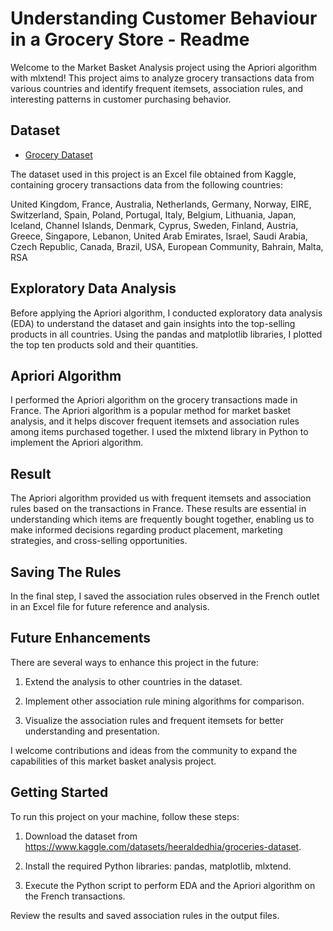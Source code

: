 
# Understanding Customer Behaviour in a Grocery Store - Readme

Welcome to the Market Basket Analysis project using the Apriori algorithm with mlxtend! This project aims to analyze grocery transactions data from various countries and identify frequent itemsets, association rules, and interesting patterns in customer purchasing behavior.
## Dataset

 - [Grocery Dataset](https://www.kaggle.com/datasets/heeraldedhia/groceries-dataset)

The dataset used in this project is an Excel file obtained from Kaggle, containing grocery transactions data from the following countries:

United Kingdom, France, Australia, Netherlands, Germany, Norway, EIRE, Switzerland, Spain, Poland, Portugal, Italy, Belgium, Lithuania, Japan, Iceland, Channel Islands, Denmark, Cyprus, Sweden, Finland, Austria, Greece, Singapore, Lebanon, United Arab Emirates, Israel, Saudi Arabia, Czech Republic, Canada, Brazil, USA, European Community, Bahrain, Malta, RSA
## Exploratory Data Analysis

Before applying the Apriori algorithm, I conducted exploratory data analysis (EDA) to understand the dataset and gain insights into the top-selling products in all countries. Using the pandas and matplotlib libraries, I plotted the top ten products sold and their quantities.
## Apriori Algorithm
I performed the Apriori algorithm on the grocery transactions made in France. The Apriori algorithm is a popular method for market basket analysis, and it helps discover frequent itemsets and association rules among items purchased together. I used the mlxtend library in Python to implement the Apriori algorithm.
## Result
The Apriori algorithm provided us with frequent itemsets and association rules based on the transactions in France. These results are essential in understanding which items are frequently bought together, enabling us to make informed decisions regarding product placement, marketing strategies, and cross-selling opportunities.
## Saving The Rules
In the final step, I saved the association rules observed in the French outlet in an Excel file for future reference and analysis.
## Future Enhancements
There are several ways to enhance this project in the future:

1. Extend the analysis to other countries in the dataset.

2. Implement other association rule mining algorithms for comparison.

3. Visualize the association rules and frequent itemsets for better understanding and presentation.

I welcome contributions and ideas from the community to expand the capabilities of this market basket analysis project.
## Getting Started
To run this project on your machine, follow these steps:

1. Download the dataset from https://www.kaggle.com/datasets/heeraldedhia/groceries-dataset.

2. Install the required Python libraries: pandas, matplotlib, mlxtend.

3. Execute the Python script to perform EDA and the Apriori algorithm on the French transactions.

Review the results and saved association rules in the output files.
